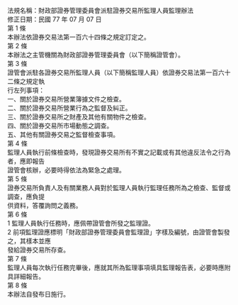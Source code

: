 法規名稱：財政部證券管理委員會派駐證券交易所監理人員監理辦法  
修正日期：民國 77 年 07 月 07 日  
第 1 條  
本辦法依證券交易法第一百六十四條之規定訂定之。  
第 2 條  
本辦法之主管機關為財政部證券管理委員會（以下簡稱證管會）。  
第 3 條  
證管會派駐各證券交易所監理人員（以下簡稱監理人員）依證券交易法第一百六十二條之規定執  
行左列事項：  
一、關於證券交易所營業簿據文件之檢查。  
二、關於證券交易所營業行為之監督及糾正。  
三、關於證券交易所之財產及其他有關物件之檢查。  
四、關於證券交易所市場動態之調查。  
五、其他有關證券交易之監督檢查事項。  
第 4 條  
監理人員執行前條檢查時，發現證券交易所有不實之記載或有其他違反法令之行為者，應即報告  
證管會核辦，必要時得依法為緊急之處理。  
第 5 條  
證券交易所負責人及有關業務人員對於監理人員執行監理任務所為之檢查、監督或調查，應負提  
供資料，答覆詢問之義務。  
第 6 條  
1 監理人員執行任務時，應佩帶證管會所發之監理證。  
2 前項監理證應標明「財政部證券管理委員會監理證」字樣及編號，由證管會製發之，其樣本並應  
發給證券交易所存查。  
第 7 條  
監理人員每次執行任務完畢後，應就其所為監理事項填具監理報告表，必要時應附具詳細報告。  
第 8 條  
本辦法自發布日施行。  


